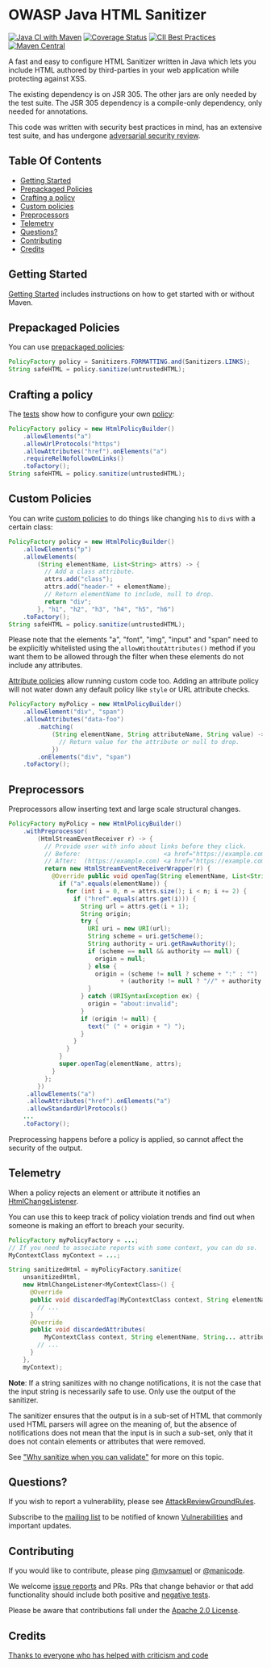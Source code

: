 # OWASP Java HTML Sanitizer

[![Java CI with Maven](https://github.com/OWASP/java-html-sanitizer/actions/workflows/maven.yml/badge.svg)](https://github.com/OWASP/java-html-sanitizer/actions/workflows/maven.yml) [![Coverage Status](https://coveralls.io/repos/github/OWASP/java-html-sanitizer/badge.svg?branch=main)](https://coveralls.io/github/OWASP/java-html-sanitizer?branch=main) [![CII Best Practices](https://bestpractices.coreinfrastructure.org/projects/2602/badge)](https://bestpractices.coreinfrastructure.org/projects/2602) [![Maven Central](https://maven-badges.herokuapp.com/maven-central/com.googlecode.owasp-java-html-sanitizer/owasp-java-html-sanitizer/badge.png?style=plastic)](https://search.maven.org/artifact/com.googlecode.owasp-java-html-sanitizer/owasp-java-html-sanitizer)


A fast and easy to configure HTML Sanitizer written in Java which lets
you include HTML authored by third-parties in your web application while
protecting against XSS.

The existing dependency is on JSR 305. The other jars
are only needed by the test suite.  The JSR 305 dependency is a
compile-only dependency, only needed for annotations.

This code was written with security best practices in mind, has an
extensive test suite, and has undergone
[adversarial security review](docs/attack_review_ground_rules.md).

## Table Of Contents

*  [Getting Started](#getting-started)
*  [Prepackaged Policies](#prepackaged-policies)
*  [Crafting a policy](#crafting-a-policy)
*  [Custom policies](#custom-policies)
*  [Preprocessors](#preprocessors)
*  [Telemetry](#telemetry)
*  [Questions\?](#questions)
*  [Contributing](#contributing)
*  [Credits](#credits)

## Getting Started

[Getting Started](docs/getting_started.md) includes instructions on
how to get started with or without Maven.

## Prepackaged Policies

You can use
[prepackaged policies](https://static.javadoc.io/com.googlecode.owasp-java-html-sanitizer/owasp-java-html-sanitizer/20240325.1/org/owasp/html/Sanitizers.html):

```Java
PolicyFactory policy = Sanitizers.FORMATTING.and(Sanitizers.LINKS);
String safeHTML = policy.sanitize(untrustedHTML);
```

## Crafting a policy

The
[tests](https://github.com/OWASP/java-html-sanitizer/blob/main/src/test/java/org/owasp/html/HtmlPolicyBuilderTest.java)
show how to configure your own
[policy](https://static.javadoc.io/com.googlecode.owasp-java-html-sanitizer/owasp-java-html-sanitizer/20240325.1/org/owasp/html/HtmlPolicyBuilder.html):

```Java
PolicyFactory policy = new HtmlPolicyBuilder()
    .allowElements("a")
    .allowUrlProtocols("https")
    .allowAttributes("href").onElements("a")
    .requireRelNofollowOnLinks()
    .toFactory();
String safeHTML = policy.sanitize(untrustedHTML);
```

## Custom Policies

You can write
[custom policies](https://static.javadoc.io/com.googlecode.owasp-java-html-sanitizer/owasp-java-html-sanitizer/20240325.1/org/owasp/html/ElementPolicy.html)
to do things like changing `h1`s to `div`s with a certain class:

```Java
PolicyFactory policy = new HtmlPolicyBuilder()
    .allowElements("p")
    .allowElements(
        (String elementName, List<String> attrs) -> {
          // Add a class attribute.
          attrs.add("class");
          attrs.add("header-" + elementName);
          // Return elementName to include, null to drop.
          return "div";
        }, "h1", "h2", "h3", "h4", "h5", "h6")
    .toFactory();
String safeHTML = policy.sanitize(untrustedHTML);
```

Please note that the elements "a", "font", "img", "input" and "span"
need to be explicitly whitelisted using the `allowWithoutAttributes()`
method if you want them to be allowed through the filter when these
elements do not include any attributes.

[Attribute policies](https://static.javadoc.io/com.googlecode.owasp-java-html-sanitizer/owasp-java-html-sanitizer/20240325.1/org/owasp/html/AttributePolicy.html) allow running custom code too.  Adding an attribute policy will not water down any default policy like `style` or URL attribute checks.

```Java
PolicyFactory myPolicy = new HtmlPolicyBuilder()
    .allowElement("div", "span")
    .allowAttributes("data-foo")
        .matching(
            (String elementName, String attributeName, String value) -> {
              // Return value for the attribute or null to drop.
            })
        .onElements("div", "span")
    .toFactory();
```

## Preprocessors

Preprocessors allow inserting text and large scale structural changes.

```Java
PolicyFactory myPolicy = new HtmlPolicyBuilder()
    .withPreprocessor(
        (HtmlStreamEventReceiver r) -> {
          // Provide user with info about links before they click.
          // Before:                       <a href="https://example.com/...">
          // After:  (https://example.com) <a href="https://example.com/...">
          return new HtmlStreamEventReceiverWrapper(r) {
            @Override public void openTag(String elementName, List<String> attrs) {
              if ("a".equals(elementName)) {
                for (int i = 0, n = attrs.size(); i < n; i += 2) {
                  if ("href".equals(attrs.get(i))) {
                    String url = attrs.get(i + 1);
                    String origin;
                    try {
                      URI uri = new URI(url);
                      String scheme = uri.getScheme();
                      String authority = uri.getRawAuthority();
                      if (scheme == null && authority == null) {
                        origin = null;
                      } else {
                        origin = (scheme != null ? scheme + ":" : "")
                               + (authority != null ? "//" + authority : "");
                      }
                    } catch (URISyntaxException ex) {
                      origin = "about:invalid";
                    }
                    if (origin != null) {
                      text(" (" + origin + ") ");
                    }
                  }
                }
              }
              super.openTag(elementName, attrs);
            }
          };
        })
     .allowElements("a")
     .allowAttributes("href").onElements("a")
     .allowStandardUrlProtocols()
    ...
    .toFactory();

```

Preprocessing happens before a policy is applied, so cannot affect the security
of the output.

## Telemetry

When a policy rejects an element or attribute it notifies an [HtmlChangeListener](https://static.javadoc.io/com.googlecode.owasp-java-html-sanitizer/owasp-java-html-sanitizer/20240325.1/org/owasp/html/HtmlChangeListener.html).

You can use this to keep track of policy violation trends and find out when someone
is making an effort to breach your security.

```Java
PolicyFactory myPolicyFactory = ...;
// If you need to associate reports with some context, you can do so.
MyContextClass myContext = ...;

String sanitizedHtml = myPolicyFactory.sanitize(
    unsanitizedHtml,
    new HtmlChangeListener<MyContextClass>() {
      @Override
      public void discardedTag(MyContextClass context, String elementName) {
        // ...
      }
      @Override
      public void discardedAttributes(
          MyContextClass context, String elementName, String... attributeNames) {
        // ...
      }
    },
    myContext);
```

**Note**: If a string sanitizes with no change notifications, it is not the case
that the input string is necessarily safe to use. Only use the output of the sanitizer.

The sanitizer ensures that the output is in a sub-set of HTML that commonly
used HTML parsers will agree on the meaning of, but the absence of
notifications does not mean that the input is in such a sub-set,
only that it does not contain elements or attributes that were removed.

See ["Why sanitize when you can validate"](https://github.com/OWASP/java-html-sanitizer/blob/main/docs/html-validation.md) for more on this topic.

## Questions?

If you wish to report a vulnerability, please see
[AttackReviewGroundRules](docs/attack_review_ground_rules.md).

Subscribe to the
[mailing list](http://groups.google.com/group/owasp-java-html-sanitizer-support)
to be notified of known [Vulnerabilities](docs/vulnerabilities.md) and important updates.

## Contributing

If you would like to contribute, please ping [@mvsamuel](https://twitter.com/mvsamuel) or [@manicode](https://twitter.com/manicode).

We welcome [issue reports](https://github.com/OWASP/java-html-sanitizer/issues) and PRs.
PRs that change behavior or that add functionality should include both positive and
[negative tests](https://www.guru99.com/negative-testing.html).

Please be aware that contributions fall under the [Apache 2.0 License](https://github.com/OWASP/java-html-sanitizer/blob/main/COPYING).

## Credits

[Thanks to everyone who has helped with criticism and code](docs/credits.md)
